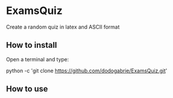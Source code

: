 # ExamsQuiz
Create a random quiz in latex and ASCII format
## How to install
Open a terminal and type:

python -c 'git clone https://github.com/dodogabrie/ExamsQuiz.git'

## How to use
